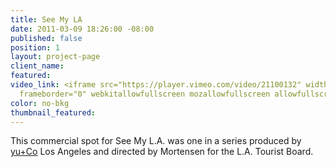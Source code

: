 ```yaml
---
title: See My LA
date: 2011-03-09 18:26:00 -08:00
published: false
position: 1
layout: project-page
client_name: 
featured: 
video_link: <iframe src="https://player.vimeo.com/video/21100132" width="640" height="480"
  frameborder="0" webkitallowfullscreen mozallowfullscreen allowfullscreen></iframe>
color: no-bkg
thumbnail_featured: 
---
```


This commercial spot for See My L.A. was one in a series produced by [yu+Co](http://yuco.com) Los Angeles and directed by Mortensen for the L.A. Tourist Board.

